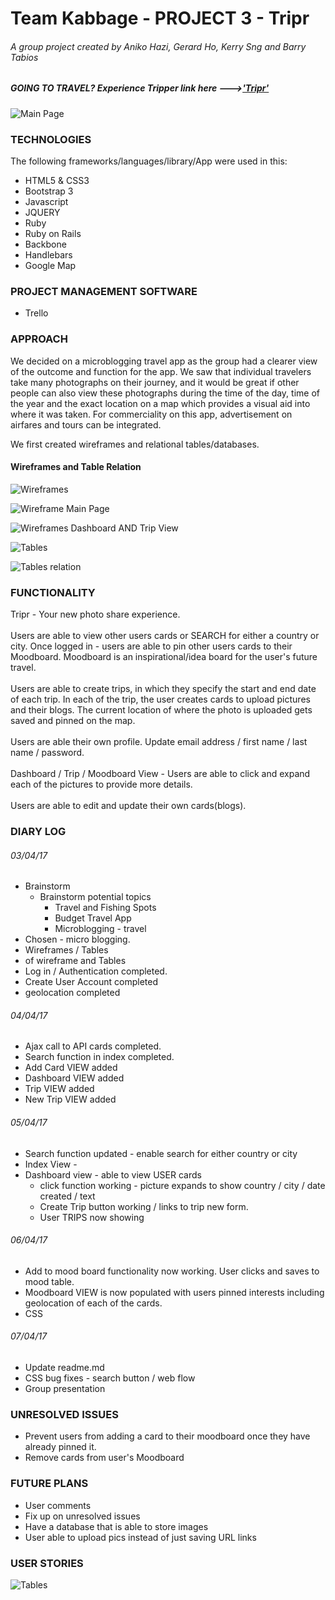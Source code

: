 # Team Kabbage - PROJECT 3 - Tripr

###### A group project created by Aniko Hazi, Gerard Ho, Kerry Sng and Barry Tabios

##### GOING TO TRAVEL? Experience Tripper link here --->['Tripr'](https://glacial-bayou-90913.herokuapp.com/)

![Main Page]( https://github.com/GerardWorks/project3_kabbage/blob/master/app/assets/images/main_page.png)

### TECHNOLOGIES

The following frameworks/languages/library/App were used in this:
* HTML5 & CSS3
* Bootstrap 3
* Javascript
* JQUERY
* Ruby
* Ruby on Rails
* Backbone
* Handlebars
* Google Map

### PROJECT MANAGEMENT SOFTWARE
* Trello

### APPROACH

We decided on a microblogging travel app as the group had a clearer view of the outcome and function for the app. We saw that individual travelers take many photographs on their journey, and it would be great if other people can also view these photographs during the time of the day, time of the year and the exact location on a map which provides a visual aid into where it was taken.
For commerciality on this app, advertisement on airfares and tours can be integrated.  

We first created wireframes and relational tables/databases.

#### Wireframes and Table Relation

 ![Wireframes](https://github.com/GerardWorks/project3_kabbage/blob/master/app/assets/images/wireframe.JPG)

 ![Wireframe Main Page](https://github.com/GerardWorks/project3_kabbage/blob/master/app/assets/images/Mainpage.png)

 ![Wireframes Dashboard AND Trip View](https://github.com/GerardWorks/project3_kabbage/blob/master/app/assets/images/dashboard_and_trip_view.png)

 ![Tables](https://github.com/GerardWorks/project3_kabbage/blob/master/app/assets/images/tables.JPG)

 ![Tables relation]( https://github.com/GerardWorks/project3_kabbage/blob/master/app/assets/images/tables_relation.png)


### FUNCTIONALITY
Tripr - Your new photo share experience. <br>
<br>
Users are able to view other users cards or SEARCH for either a country or city.  Once logged in - users are able to pin other users cards to their Moodboard. Moodboard is an inspirational/idea board for the user's future travel. <br>
<br>
Users are able to create trips, in which they specify the start and end date of each trip. In each of the trip, the user creates cards to upload pictures and their blogs. The current location of where the photo is uploaded gets saved and pinned on the map. <br>
<br>
Users are able their own profile. Update email address / first name / last name / password. <br>
<br>
Dashboard / Trip / Moodboard View - Users are able to click and expand each of the pictures to provide more details. <br>
<br>
Users are able to edit and update their own cards(blogs).
<br>

### DIARY LOG

###### 03/04/17

* Brainstorm
    * Brainstorm potential topics
        * Travel and Fishing Spots
        * Budget Travel App
        * Microblogging - travel
* Chosen - micro blogging.
* Wireframes / Tables
* <INSERT PICS> of wireframe and Tables
* Log in / Authentication completed.
* Create User Account completed
* geolocation completed


###### 04/04/17

* Ajax call to API cards completed.
* Search function in index completed.
* Add Card VIEW added
* Dashboard VIEW added
* Trip VIEW added
* New Trip VIEW added

###### 05/04/17

* Search function updated - enable search for either country or city
* Index View -
* Dashboard view - able to view USER cards
    * click function working - picture expands to show country / city / date created / text
    * Create Trip button working / links to trip new form.
    * User TRIPS now showing

###### 06/04/17

* Add to mood board functionality now working. User clicks and saves to mood table.
* Moodboard VIEW is now populated with users pinned interests including geolocation of each of the cards.
* CSS

###### 07/04/17

* Update readme.md
* CSS bug fixes - search button / web flow
* Group presentation

### UNRESOLVED ISSUES
* Prevent users from adding a card to their moodboard once they have already pinned it.
* Remove cards from user's Moodboard

### FUTURE PLANS
* User comments
* Fix up on unresolved issues
* Have a database that is able to store images
* User able to upload pics instead of just saving URL links

### USER STORIES

 ![Tables](https://github.com/GerardWorks/project3_kabbage/blob/master/app/assets/images/user_stories.png)
